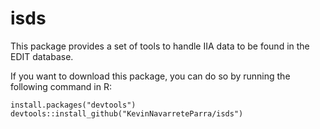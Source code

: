 # isds

This package provides a set of tools to handle IIA data to be found in the EDIT database. 

If you want to download this package, you can do so by running the following command in R:

```
install.packages("devtools")
devtools::install_github("KevinNavarreteParra/isds")
```

